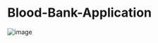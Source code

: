# Blood-Bank-Application

![image](https://github.com/user-attachments/assets/232f77dc-46d8-4f82-b708-9ca8f97d6822)
